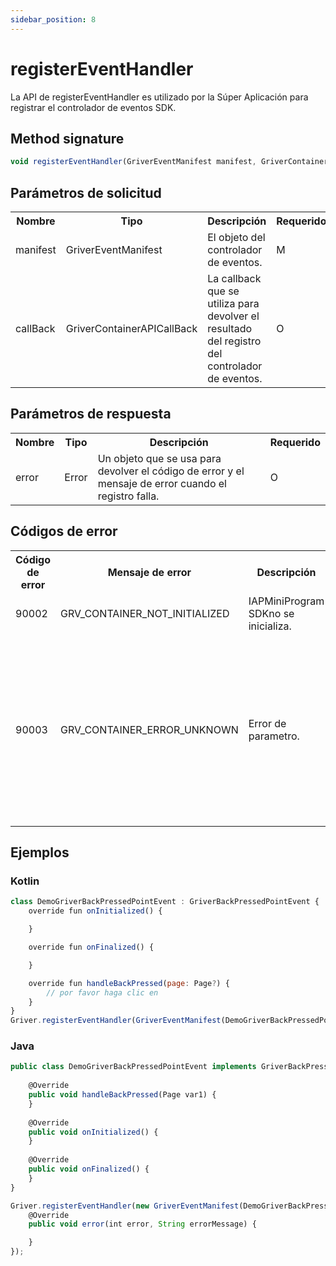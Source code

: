 ```yaml
---
sidebar_position: 8
---
```


# registerEventHandler

La API de registerEventHandler es utilizado por la Súper Aplicación para registrar el controlador de eventos SDK.

## Method signature
```js
void registerEventHandler(GriverEventManifest manifest, GriverContainerAPICallBack callBack) 
```
## Parámetros de solicitud

<table>
    <tr>
        <th>Nombre</th>
        <th>Tipo</th>
        <th>Descripción</th>
        <th>Requerido</th>
    </tr>
    <tr>
        <td>manifest</td>
        <td>GriverEventManifest</td>
        <td>El objeto del controlador de eventos.</td>
        <td>M</td>
    </tr>
    <tr>
        <td>callBack</td>
        <td>GriverContainerAPICallBack</td>
        <td>La callback que se utiliza para devolver el resultado del registro del controlador de eventos.</td>
        <td>O</td>
    </tr>
</table>


## Parámetros de respuesta
<table>
    <tr>
        <th>Nombre</th>
        <th>Tipo</th>
        <th>Descripción</th>
        <th>Requerido</th>
    </tr>
    <tr>
        <td>error</td>
        <td>Error</td>
        <td>Un objeto que se usa para devolver el código de error y el mensaje de error cuando el registro falla.</td>
        <td>O</td>
    </tr>
</table>



## Códigos de error
<table>
    <tr>
        <th>Código de error</th>
        <th>Mensaje de error</th>
        <th>Descripción</th>
        <th>Nuevas medidas</th>
    </tr>
    <tr>
        <td>90002</td>
        <td>GRV_CONTAINER_NOT_INITIALIZED</td>
        <td>IAPMiniProgram SDKno se inicializa.</td>
        <td>Inicializar el SDK.</td>
    </tr>
    <tr>
        <td>90003</td>
        <td>GRV_CONTAINER_ERROR_UNKNOWN</td>
        <td>Error de parametro.</td>
        <td>Consulte la tabla de parámetros de solicitud y verifique si todos los tipos de parámetros son correctos y si se especifican todos los parámetros requeridos.</td>
    </tr>
</table>


## Ejemplos
### Kotlin
```js
class DemoGriverBackPressedPointEvent : GriverBackPressedPointEvent {
    override fun onInitialized() {

    }

    override fun onFinalized() {

    }

    override fun handleBackPressed(page: Page?) {
        // por favor haga clic en
    }
}
Griver.registerEventHandler(GriverEventManifest(DemoGriverBackPressedPointEvent::class.java.getName(), Arrays.asList<String>(GriverTitleBarCloseClickEvent::class.java.getName()),App::class.java)) { error, errorMessage -> }
```
### Java
```js
public class DemoGriverBackPressedPointEvent implements GriverBackPressedPointEvent {
    
    @Override
    public void handleBackPressed(Page var1) {
    }
    
    @Override
    public void onInitialized() {
    }
    
    @Override
    public void onFinalized() {
    }
}

Griver.registerEventHandler(new GriverEventManifest(DemoGriverBackPressedPointEvent.class.getName(), Arrays.asList(GriverTitleBarCloseClickEvent.class.getName()), App.class), new GriverContainerAPICallBack() {
    @Override
    public void error(int error, String errorMessage) {

    }
});
```








